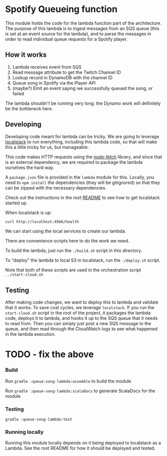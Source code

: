 Spotify Queueing function
=========================

This module holds the code for the lambda function part of the architecture. The 
purpose of this lambda is to ingest messages from an SQS queue 
(this is set at an event source for the lambda), and to parse the messages in order 
to read individual queue requests for a Spotify player.

## How it works
1. Lambda receives event from SQS
2. Read message attribute to get the Twitch Channel ID
3. Lookup record in DynamoDB with the channel ID
4. Queue song in Spotify via the Player API
5. (maybe?) Emit an event saying we successfully queued the song, or failed

The lambda shouldn't be running very long. the Dynamo work will definitely be the 
bottleneck here. 

## Developing
Developing code meant for lambda can be tricky. We are going to leverage 
[localstack](https://github.com/localstack/localstack) to run everything, including
this lambda code, so that will make this a little tricky for us, but manageable. 

This code makes HTTP requests using the 
[node-fetch](https://github.com/node-fetch/node-fetch) library, and since that is
an external dependency, we are required to package the lambda ourselves the hard way.

A `package.json` file is provided in the `lambda` module for this. Locally, you need to
`npm install` the dependencies (they will be gitignored) so that they can be zipped 
with the necessary dependencies. 

Check out the instructions in the root [README](../README.md) to see how to get 
localstack started up.

When localstack is up:
```bash
curl http://localhost:4566/health
```
We can start using the local services to create our lambda.

There are convenience scripts here to do the work we need.

To build the lambda, just run the `./build.sh` script in this directory.

To "deploy" the lambda to local S3 in localstack, run the `./deploy.sh` script.

Note that both of these scripts are used in the orchestration script `../start-cloud.sh`

## Testing

After making code changes, we want to deploy this to lambda and validate that it works.
To save cost cycles, we leverage `localstack`. If you run the `start-cloud.sh` script
in the root of the project, it packages the lambda code, deploys it to lambda, and 
hooks it up to the SQS queue that it needs to read from. Then you can simply just
post a new SQS message to the queue, and then read through the CloudWatch logs to see
what happened in the lambda execution.

# TODO - fix the above

### Build
Run `gradle :queue-song-lambda:assemble` to build the module

Run `gradle :queue-song-lambda:scalaDocs` to generate ScalaDocs for the module

### Testing
`gradle :queue-song-lambda:test`

### Running locally
Running this module locally depends on it being deployed to localstack
as a Lambda. See the root README for how it should be deployed and tested.

